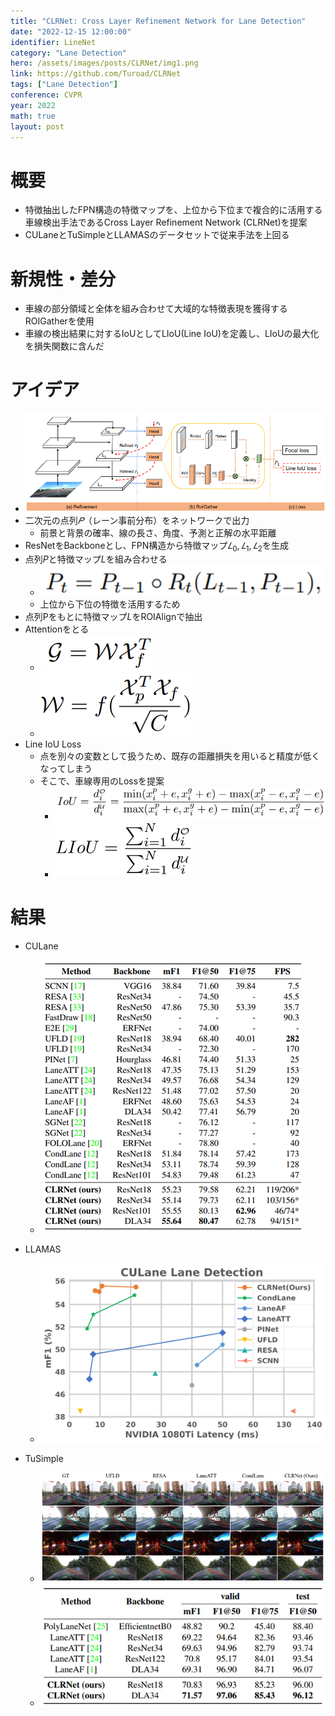 ```yaml
---
title: "CLRNet: Cross Layer Refinement Network for Lane Detection"
date: "2022-12-15 12:00:00"
identifier: LineNet
category: "Lane Detection"
hero: /assets/images/posts/CLRNet/img1.png
link: https://github.com/Turoad/CLRNet
tags: ["Lane Detection"]
conference: CVPR
year: 2022
math: true
layout: post
---
```


# 概要

- 特徴抽出したFPN構造の特徴マップを、上位から下位まで複合的に活用する車線検出手法であるCross Layer Refinement Network (CLRNet)を提案
- CULaneとTuSimpleとLLAMASのデータセットで従来手法を上回る

# 新規性・差分

- 車線の部分領域と全体を組み合わせて大域的な特徴表現を獲得するROIGatherを使用
- 車線の検出結果に対するIoUとしてLIoU(Line IoU)を定義し、LIoUの最大化を損失関数に含んだ

# アイデア

- ![](/assets/images/posts/CLRNet/img1.png)
- 二次元の点列$𝑃$（レーン事前分布）をネットワークで出力
    - 前景と背景の確率、線の長さ、角度、予測と正解の水平距離
- ResNetをBackboneとし、FPN構造から特徴マップ$𝐿_0, 𝐿_1, 𝐿_2$を生成
- 点列$P$と特徴マップ$L$を組み合わせる
    - ![](/assets/images/posts/CLRNet/img2.png)
    - 上位から下位の特徴を活用するため
- 点列Pをもとに特徴マップ$L$をROIAlignで抽出
- Attentionをとる
    - ![](/assets/images/posts/CLRNet/img3.png)
    - ![](/assets/images/posts/CLRNet/img4.png)
- Line IoU Loss
    - 点を別々の変数として扱うため、既存の距離損失を用いると精度が低くなってしまう
    - そこで、車線専用のLossを提案
        - ![](/assets/images/posts/CLRNet/img5.png)
        - ![](/assets/images/posts/CLRNet/img6.png)

# 結果

- CULane
    - ![](/assets/images/posts/CLRNet/img7.png)
    
- LLAMAS
    - ![](/assets/images/posts/CLRNet/img8.png)
    
- TuSimple
    - ![](/assets/images/posts/CLRNet/img9.png)
    - ![](/assets/images/posts/CLRNet/img10.png)